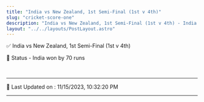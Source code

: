 ```yaml
---
title: "India vs New Zealand, 1st Semi-Final (1st v 4th)"
slug: "cricket-score-one"
description: "India vs New Zealand, 1st Semi-Final (1st v 4th) - India won by 70 runs."
layout: "../../layouts/PostLayout.astro"
--- 
```


✅ India vs New Zealand, 1st Semi-Final (1st v 4th)

📑 Status - India won by 70 runs

<br />

***

📝 Last Updated on : 11/15/2023, 10:32:20 PM

***

